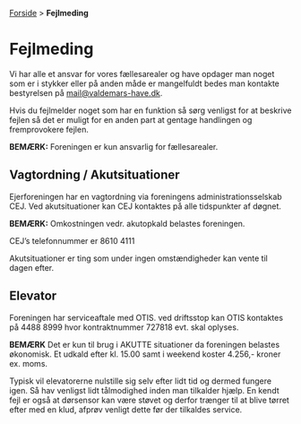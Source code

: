 [Forside](/) > **Fejlmeding**

# Fejlmeding

Vi har alle et ansvar for vores fællesarealer og have opdager man noget som er i stykker eller på anden måde er mangelfuldt bedes man kontakte bestyrelsen på [mail@valdemars-have.dk](mailto:mail@valdemars-have.dk).

Hvis du fejlmelder noget som har en funktion så sørg venligst for at beskrive fejlen så det er muligt for en anden part at gentage handlingen og fremprovokere fejlen.

**BEMÆRK:** Foreningen er kun ansvarlig for fællesarealer.

## Vagtordning / Akutsituationer

Ejerforeningen har en vagtordning via foreningens administrationsselskab CEJ. Ved akutsituationer kan CEJ kontaktes på alle tidspunkter af døgnet.

**BEMÆRK:** Omkostningen vedr. akutopkald belastes foreningen.

CEJ’s telefonnummer er 8610 4111

Akutsituationer er ting som under ingen omstændigheder kan vente til dagen efter.

## Elevator

Foreningen har serviceaftale med OTIS. ved driftsstop kan OTIS kontaktes på 4488 8999 hvor kontraktnummer 727818 evt. skal oplyses.

**BEMÆRK** Det er kun til brug i AKUTTE situationer da foreningen belastes økonomisk. Et udkald efter kl. 15.00 samt i weekend koster 4.256,- kroner ex. moms.

Typisk vil elevatorerne nulstille sig selv efter lidt tid og dermed fungere igen. Så hav venligst lidt tålmodighed inden man tilkalder hjælp. En kendt fejl er også at dørsensor kan være støvet og derfor trænger til at blive tørret efter med en klud, afprøv venligt dette før der tilkaldes service.
